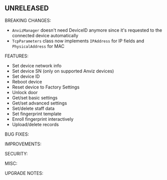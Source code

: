 ## UNRELEASED
BREAKING CHANGES:

* `AnvizManager` doesn't need DeviceID anymore since it's requested to the connected device automatically
* `TcpParameters` class now implements `IPAddress` for IP fields and `PhysicalAddress` for MAC

FEATURES:

* Set device network info
* Set device SN (only on supported Anviz devices)
* Set device ID
* Reboot device
* Reset device to Factory Settings
* Unlock door
* Get/set basic settings
* Get/set advanced settings
* Set/delete staff data
* Set fingerprint template
* Enroll fingerprint interactively
* Upload/delete records

BUG FIXES:

IMPROVEMENTS:

SECURITY:

MISC:

UPGRADE NOTES:

